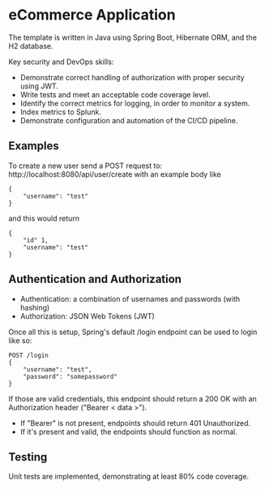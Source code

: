 # eCommerce Application

The template is written in Java using Spring Boot, Hibernate ORM, and the H2 database.

Key security and DevOps skills:
- Demonstrate correct handling of authorization with proper security using JWT.
- Write tests and meet an acceptable code coverage level.
- Identify the correct metrics for logging, in order to monitor a system.
- Index metrics to Splunk.
- Demonstrate configuration and automation of the CI/CD pipeline.

## Examples
To create a new user  send a POST request to:
http://localhost:8080/api/user/create with an example body like 

```
{
    "username": "test"
}
```


and this would return
```
{
    "id" 1,
    "username": "test"
}
```


## Authentication and Authorization
* Authentication: a combination of usernames and passwords (with hashing)
* Authorization: JSON Web Tokens (JWT)


Once all this is setup, Spring's default /login endpoint can be used to login like so:

```
POST /login 
{
    "username": "test",
    "password": "somepassword"
}
```

If those are valid credentials, this endpoint should return a 200 OK with an Authorization header ("Bearer < data >").
* If "Bearer" is not present, endpoints should return 401 Unauthorized.
* If it's present and valid, the endpoints should function as normal.

## Testing
Unit tests are implemented, demonstrating at least 80% code coverage.
